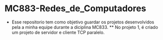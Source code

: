 # MC883-Redes_de_Computadores
* Esse repositorio tem como objetivo guardar os projetos desenvolvidos pela a minha equipe durante a diciplina MC833.
** No projeto 1, é criado um projeto de servidor e cliente TCP paralelo.
